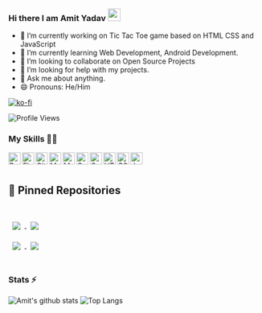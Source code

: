 ### Hi there I am Amit Yadav <img src="https://media.giphy.com/media/hvRJCLFzcasrR4ia7z/giphy.gif" width="25px">

- 🔭 I’m currently working on Tic Tac Toe game based on HTML CSS and JavaScript
- 🌱 I’m currently learning Web Development, Android Development.
- 👯 I’m looking to collaborate on Open Source Projects
- 🤔 I’m looking for help with my projects.
- 💬 Ask me about anything.
- 😄 Pronouns: He/Him

[![ko-fi](https://ko-fi.com/img/githubbutton_sm.svg)](https://ko-fi.com/E1E13T1B4)

![Profile Views](https://hits.seeyoufarm.com/api/count/incr/badge.svg?url=https://github.com/amit-y11/&title=Profile%20Views)

### My Skills 👨‍💻

<img align="left" alt="Python" width="24px" src="https://cdn.jsdelivr.net/npm/simple-icons@3.2.0/icons/python.svg" />
<img align="left" alt="Flask" width="24px" src="https://cdn.jsdelivr.net/npm/simple-icons@3.2.0/icons/flask.svg" />
<img align="left" alt="GitHub" width="24px" src="https://cdn.jsdelivr.net/npm/simple-icons@3.2.0/icons/github.svg" />
<img align="left" alt="MongoDB" width="24px" src="https://cdn.jsdelivr.net/npm/simple-icons@3.2.0/icons/mongodb.svg" />
<img align="left" alt="MySQL" width="24px" src="https://cdn.jsdelivr.net/npm/simple-icons@3.2.0/icons/mysql.svg" />
<img align="left" alt="C" width="24px" src="https://cdn.jsdelivr.net/npm/simple-icons@3.2.0/icons/c.svg" />
<img align="left" alt="C++" width="24px" src="https://cdn.jsdelivr.net/npm/simple-icons@3.2.0/icons/cplusplus.svg" />
<img align="left" alt="HTML" width="24px" src="https://cdn.jsdelivr.net/npm/simple-icons@3.2.0/icons/html5.svg" />
<img align="left" alt="CSS" width="24px" src="https://cdn.jsdelivr.net/npm/simple-icons@3.2.0/icons/css3.svg" />
<img align="left" alt="JavaScript" width="24px" src="https://cdn.jsdelivr.net/npm/simple-icons@3.2.0/icons/javascript.svg" />
<br><br>

## 📌 Pinned Repositories

<br>

<a href="https://github.com/amit-y11/tglivesubsapi">
  <img align="center" style="margin:1rem 0.5rem" src="https://github-readme-stats.vercel.app/api/pin/?username=amit-y11&repo=tglivesubsapi&title_color=0366DE&text_color=24292E&icon_color=4AB197&bg_color=f5f5f5" />
</a>

<a href="https://github.com/amit-y11/Intrepidkey">
  <img align="center" style="margin:0.5rem" src="https://github-readme-stats.vercel.app/api/pin/?username=amit-y11&repo=Intrepidkey&title_color=0366DE&text_color=24292E&icon_color=4AB197&bg_color=f5f5f5" />
</a>
<br>

<a href="https://github.com/amit-y11/link-expert-bot">
  <img align="center" style="margin:0.5rem" src="https://github-readme-stats.vercel.app/api/pin/?username=amit-y11&repo=link-expert-bot&title_color=0366DE&text_color=24292E&icon_color=4AB197&bg_color=f5f5f5" />
</a>

<a href="https://github.com/amit-y11/plant_identifier">
  <img align="center" style="margin:0.5rem" src="https://github-readme-stats.vercel.app/api/pin/?username=amit-y11&repo=plant_identifier&title_color=0366DE&text_color=24292E&icon_color=4AB197&bg_color=f5f5f5" />
</a>
<br>
<br>

### Stats ⚡️

![Amit's github stats](https://github-readme-stats.vercel.app/api?username=amit-y11&count_private=true&include_all_commits=true&theme=light&show_icons=true)
![Top Langs](https://github-readme-stats.vercel.app/api/top-langs/?username=amit-y11&theme=light)

